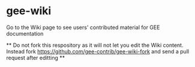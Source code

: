 # gee-wiki
Go to the Wiki page to see users' contributed material for GEE documentation

** Do not fork this respository as it will not let you edit the Wiki content. Instead fork https://github.com/gee-contrib/gee-wiki-fork and send a pull request after editting ** 
